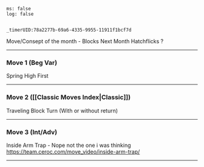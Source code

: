 
```timer
ms: false
log: false


_timerUID:78a2277b-69a6-4335-9955-11911f1bcf7d
```

Move/Consept of the month - Blocks
Next Month Hatchflicks ? 

---
### Move 1 (Beg Var)
Spring High First

---
### Move 2 ([[Classic Moves Index|Classic]])


Traveling Block Turn (With or without return)


---
### Move 3 (Int/Adv)

Inside Arm Trap - Nope not the one i was thinking
https://team.ceroc.com/move_video/inside-arm-trap/


---



